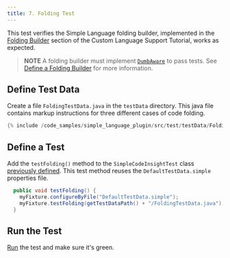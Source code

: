 ```yaml
---
title: 7. Folding Test
---
```

<!-- Copyright 2000-2020 JetBrains s.r.o. and other contributors. Use of this source code is governed by the Apache 2.0 license that can be found in the LICENSE file. -->

This test verifies the Simple Language folding builder, implemented in the [Folding Builder](/tutorials/custom_language_support/folding_builder.md) section of the Custom Language Support Tutorial, works as expected.

> **NOTE** A folding builder must implement [`DumbAware`](upsource:///platform/core-api/src/com/intellij/openapi/project/DumbAware.java) to pass tests. See [Define a Folding Builder](/tutorials/custom_language_support/folding_builder.md#define-a-folding-builder) for more information.

## Define Test Data
Create a file `FoldingTestData.java` in the `testData` directory.
This java file contains markup instructions for three different cases of code folding.

```java
{% include /code_samples/simple_language_plugin/src/test/testData/FoldingTestData.java %}
```

## Define a Test
Add the `testFolding()` method to the `SimpleCodeInsightTest` class [previously defined](completion_test.md#define-a-test).
This test method reuses the `DefaultTestData.simple` properties file. 

```java
  public void testFolding() {
    myFixture.configureByFile("DefaultTestData.simple");
    myFixture.testFolding(getTestDataPath() + "/FoldingTestData.java");
  }
```

## Run the Test
[Run](completion_test.md#run-the-test) the test and make sure it's green.
